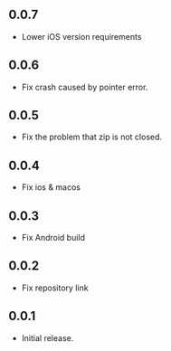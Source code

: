 ## 0.0.7

* Lower iOS version requirements

## 0.0.6

* Fix crash caused by pointer error.

## 0.0.5

* Fix the problem that zip is not closed.

## 0.0.4

* Fix ios & macos

## 0.0.3

* Fix Android build

## 0.0.2

* Fix repository link

## 0.0.1

* Initial release.